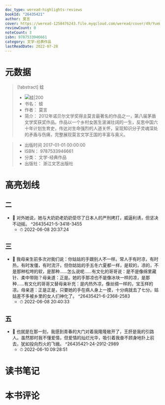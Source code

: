 ```yaml
---
doc_type: weread-highlights-reviews
bookId: "26435421"
author: 莫言
cover: https://weread-1258476243.file.myqcloud.com/weread/cover/49/YueWen_26435421/t7_YueWen_26435421.jpg
reviewCount: 0
noteCount: 3
isbn: 9787533946661
category: 文学-经典作品
lastReadDate: 2022-07-28
---
```

# 元数据
> [!abstract] 蛙
> - ![ 蛙|200](https://weread-1258476243.file.myqcloud.com/weread/cover/49/YueWen_26435421/t7_YueWen_26435421.jpg)
> - 书名： 蛙
> - 作者： 莫言
> - 简介：     2012年诺贝尔文学奖得主莫言最著名的作品之一，第八届茅盾文学奖获奖作品。作品以一个乡村女医生波澜壮阔的一生，反思中国六十年计划生育史，传达对生命强烈的人道关怀，呈现知识分子灵魂深处的矛盾与伤痛，完整展现莫言文学王国的丰富与奥义。

> - 出版时间 2017-01-01 00:00:00
> - ISBN： 9787533946661
> - 分类： 文学-经典作品
> - 出版社： 浙江文艺出版社

# 高亮划线

## 二


- 📌 对外她说，她与大奶奶老奶奶受尽了日本人的严刑拷打，威逼利诱，但坚决不动摇。 ^26435421-5-3418-3455
    - ⏱ 2022-06-08 20:37:24 
## 三


- 📌 我母亲生前多次对我们说：你姑姑的手跟别人不一样。常人手有时凉，有时热，有时发僵，有时流汗，但你姑姑的手五冬六夏都一样，是软的，凉的，不是那种松垮的软，是那种……怎么说呢……有文化的哥哥说：是不是像绵里藏针、柔中带刚？母亲道：正是。她的手那凉也不是像冰块一样的凉，是那种……有文化的哥哥又替母亲补充：是内热外凉，像丝绸一样的，宝玉样的凉。母亲道：正是正是，只要她的手在病人身上一摸，十分病就去了七分。姑姑差不多被乡里的女人们神化了。 ^26435421-6-2368-2583
    - ⏱ 2022-06-08 20:40:33 
## 五


- 📌 也就是在那一刻，我感到青春的大门对着我隆隆敞开了，王肝是我的引路人。虽然那时我不懂爱情，但爱情的灿烂光华，吸引着我奋不顾身地扑上前去，犹如投向烈火的飞蛾。 ^26435421-24-2912-2989
    - ⏱ 2022-06-10 09:28:51 
# 读书笔记

# 本书评论
